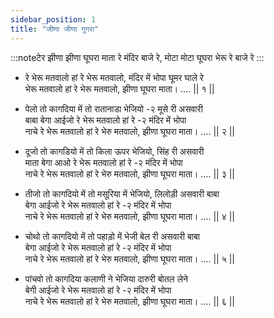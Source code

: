 ```yaml
---
sidebar_position: 1
title: "जीणा जीणा गुगरा"
---
```


:::noteटेर
झीणा झीणा घूघरा माता रे मंदिर बाजे रे, मोटा मोटा घूघरा भेरू रे बाजे रे
:::

- रे भेरू मतवालो हां रे भेरू मतवालो, मंदिर में भोपा घूमर घाले रे <br/>
  भेरू मतवालो हां रे भेरू मतवालो, झीणा घूघरा माता। …. || १ ||

- पेलो तो कागदिया में तो रातानाडा भेजियो -२ मूसे री असवारी <br/>
  बाबा बेगा आईजो रे भेरू मतवालो हां रे -२ मंदिर में भोपा <br/>
  नाचे रे भेरू मतवालो हां रे भेरु मतवालो, झीणा घूघरा माता। …. || २ ||

- दूजो तो कागडियो में तो किला ऊपर भेजियो, सिंह री असवारी <br/>
  माता बेगा आओ रे भेरू मतवालो हां रे -२ मंदिर में भोपा <br/>
  नाचे रे भेरू मतवालो हां रे भेरु मतवालो, झीणा घूघरा माता। …. || ३ ||

- तीजो तो कागदियो में तो मसूरिया में भेजियो, लिलोड़ी असवारी बाबा <br/>
  बेगा आईजो रे भेरू मतवालो हां रे -२ मंदिर में भोपा <br/>
  नाचे रे भेरू मतवालो हां रे भेरु मतवालो, झीणा घूघरा माता। …. || ४ ||

- चोथो तो कागदियो में तो पहाड़ो में भेजी बेल री असवारी बाबा <br/>
  बेगा आईजो रे भेरू मतवालो हां रे -२ मंदिर में भोपा <br/>
  नाचे रे भेरू मतवालो हां रे भेरु मतवालो, झीणा घूघरा माता। …. || ५ ||

- पांचवो तो कागदिया कलाणी ने भेजिया दारुरी बोतल लेने <br/>
  बेगी आईजो रे भेरू मतवालो हां रे -२ मंदिर में भोपा <br/>
  नाचे रे भेरू मतवालो हां रे भेरु मतवालो, झीणा घूघरा माता। …. || ६ ||
